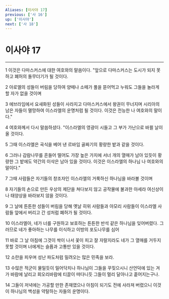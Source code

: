 ```yaml
---
Aliases: [이사야 17]
previous: ['사 16']
up: ['이사야']
next: ['사 18']
---
```

# 이사야 17

***


1 이것은 다마스커스에 대한 여호와의 말씀이다. "앞으로 다마스커스는 도시가 되지 못하고 폐허의 돌무더기가 될 것이다. 

2 아로엘의 성들이 버림을 당하여 양떼나 소떼가 풀을 뜯어먹고 누워도 그들을 놀라게 할 자가 없을 것이며 

3 에브라임에서 요새화된 성들이 사라지고 다마스커스에서 왕권이 무너지며 시리아의 남은 자들이 멸망하여 이스라엘의 운명처럼 될 것이다. 이것은 전능한 나 여호와의 말이다." 

4 여호와께서 다시 말씀하셨다. "이스라엘의 영광이 시들고 그 부가 가난으로 바뀔 날이 올 것이다. 

5 그때 이스라엘은 곡식을 베어 낸 르바임 골짜기의 황량한 밭과 같을 것이다. 

6 그러나 감람나무를 흔들어 떨어도 가장 높은 가지에 서너 개의 열매가 남아 있듯이 황량한 그 밭에도 약간의 이삭은 남아 있을 것이다. 이것은 이스라엘의 하나님 나 여호와의 말이다." 

7 그때 사람들은 자기들의 창조자인 이스라엘의 거룩하신 하나님을 바라볼 것이며 

8 자기들의 손으로 만든 우상의 제단을 쳐다보지 않고 공작물에 불과한 아세라 여신상이나 태양상을 바라보지 않을 것이다. 

9 그 날에 튼튼한 성들이 버림을 당해 옛날 히위 사람들과 아모리 사람들이 이스라엘 사람들 앞에서 버리고 간 성처럼 폐허가 될 것이다. 

10 이스라엘아, 네가 너를 구원하고 보호하는 튼튼한 반석 같은 하나님을 잊어버렸다. 그러므로 네가 좋아하는 나무를 이식하고 이방의 포도나무를 심어 

11 바로 그 날 아침에 그것이 싹이 나서 꽃이 피고 잘 자랄지라도 네가 그 열매를 거두지 못할 것이며 너에게는 슬픔과 고통만 있을 것이다. 

12 소란을 피우며 성난 파도처럼 밀려오는 많은 민족을 보라. 

13 수많은 적군이 물밀듯이 밀어닥치나 하나님이 그들을 꾸짖으시니 산언덕에 있는 겨가 바람에 날리고 회오리바람에 티끌이 떠다니듯 그들이 멀리 달아나고 흩어지는구나. 

14 그들이 저녁에는 가공할 만한 존재였으나 아침이 되기도 전에 사라져 버렸으니 이것이 하나님의 백성을 약탈하는 자들의 운명이다.
